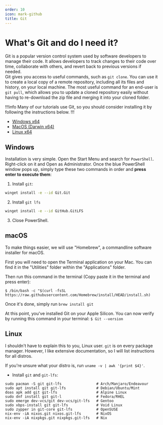 ```yaml
---
order: 10
icon: mark-github
title: Git
---
```


# What's Git and do I need it?

Git is a popular version control system used by software developers to manage their code. It allows developers to track changes to their code over time, collaborate with others, and revert back to previous versions if needed.   
Git gives you access to useful commands, such as `git clone`. You can use it to create a local copy of a remote repository, including all its files and history, on your local machine. The most useful command for an end-user is `git pull`, which allows you to update a cloned repository easily without having to re-download the zip file and merging it into your cloned folder.

!!!info
Many of our tutorials use Git, so you should consider installing it by following the instructions below.
!!!

- [Windows x64](https://docs.alpindale.dev/tools/git/#windows)
- [MacOS (Darwin x64)](https://docs.alpindale.dev/tools/git/#macos)
- [Linux x64](https://docs.alpindale.dev/tools/git/#linux)


## Windows

Installation is very simple. Open the Start Menu and search for `PowerShell`. Right-click on it and Open as Administrator. Once the blue PowerShell window pops up, simply type these two commands in order and **press enter to execute them**:

1. Install `git`:
```bash
winget install -e --id Git.Git
```

2. Install `git lfs`
```bash
winget install -e --id GitHub.GitLFS
```

3. Close PowerShell.

<!-- You can easily install Git by following a few simple steps. Start by navigating to your desktop and then hold down the Shift key while right-clicking. From the context menu, select the option to `Open PowerShell Window here`.

![](/static/OpenPSWindows.PNG)

In the PowerShell, run this command : `Set-ExecutionPolicy RemoteSigned -Scope CurrentUser` (Copy paste it into the PowerShell and press enter).

You should get a message asking you if you want to change the "execution policy", press `y` then enter.

![](/static/PSExecutionPolicy.PNG)

Once it's done, run those two command one by one:

`irm get.scoop.sh | iex`

`scoop install git`

!!!success You're done
Git should be properly installed now.
!!! -->

## macOS
To make things easier, we will use "Homebrew", a commandline software installer for macOS.

First you will need to open the Terminal application on your Mac. You can find it in the "Utilities" folder within the "Applications" folder.

Then run this command in the terminal (Copy paste it in the terminal and press enter):

 ```
 $ /bin/bash -c "$(curl -fsSL https://raw.githubusercontent.com/Homebrew/install/HEAD/install.sh)
 ``` 

Once it's done, simply run `brew install git`

At this point, you've installed Git on your Apple Silicon. You can now verify by running this command in your terminal: `$ Git --version`


## Linux

I shouldn't have to explain this to you, Linux user. `git` is on every package manager. However, I like extensive documentation, so I will list instructions for all distros.

If you're unsure what your distro is, run `uname -v | awk '{print $4}'`.
- Install `git` and `git-lfs`:

```
sudo pacman -S git git-lfs                # Arch/Manjaro/Endeavour
sudo apt install git git-lfs              # Debian/Ubuntu/Mint
doas apk add git git-lfs                  # Alpine Linux
sudo dnf install git git-l                # Fedora/RHEL
sudo emerge dev-vcs/git dev-vcs/git-lfs   # Gentoo
sudo xbps-install git git-lfs             # Void Linux
sudo zypper in git-core git-lfs           # OpenSUSE
nix-env -iA nixos.git nixos.git-lfs       # NixOS
nix-env -iA nixpkgs.git nixpkgs.git-lfs   # Nix
```